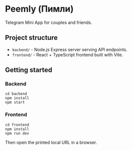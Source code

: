 # Peemly (Пимли)

Telegram Mini App for couples and friends.

## Project structure

- `backend/` - Node.js Express server serving API endpoints.
- `frontend/` - React + TypeScript frontend built with Vite.

## Getting started

### Backend

```
cd backend
npm install
npm start
```

### Frontend

```
cd frontend
npm install
npm run dev
```

Then open the printed local URL in a browser.
